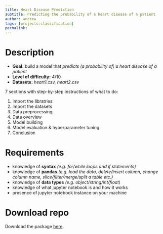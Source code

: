 ```yaml
---
title: Heart Disease Prediction
subtitle: Predicting the probability of a heart disease of a patient
author: andrew
tags: [projects:classification]
permalink:
---
```


# Description

- **Goal:** build a model that *predicts (a probability of) a heart disease of a patient*
- **Level of difficulty:** 4/10
- **Datasets:** *heart1.csv, heart2.csv*

7 sections with step-by-step instructions of what to do:

1. Import the libratries
2. Import the datasets
3. Data preprocessing
4. Data overview
5. Model building
6. Model evaluation & hyperparameter tuning
7. Conclusion

# Requirements
- knowledge of **syntax** *(e.g. for/while loops and if statements)*
- knowledge of **pandas** *(e.g. load the data, delete/insert column, change column name, slice/filter/merge/split a table etc.)*
- knowledge of **data types** *(e.g. object/string/int/float)*
- knowledge of what jupyter notebook is and how it works
- presence of jupyter notebook instance on your machine

# Download repo
Download the package [here](https://github.com/the-learning-machine/projects/tree/master/tlm_project2).
